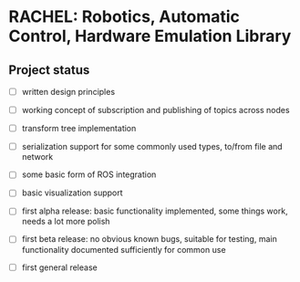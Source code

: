 # RACHEL: Robotics, Automatic Control, Hardware Emulation Library

## Project status
- [ ] written design principles
- [ ] working concept of subscription and publishing of topics across nodes
- [ ] transform tree implementation
- [ ] serialization support for some commonly used types, to/from file and network
- [ ] some basic form of ROS integration
- [ ] basic visualization support
- [ ] first alpha release: basic functionality implemented, some things work, needs a lot more polish
- [ ] first beta release: no obvious known bugs, suitable for testing, main functionality documented sufficiently for common use 
- [ ] first general release



